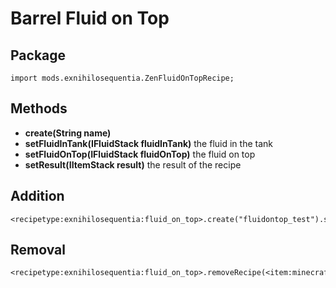 # Barrel Fluid on Top

## Package
`import mods.exnihilosequentia.ZenFluidOnTopRecipe;`

## Methods
- **create(String name)** 
- **setFluidInTank(IFluidStack fluidInTank)** the fluid in the tank
- **setFluidOnTop(IFluidStack fluidOnTop)** the fluid on top
- **setResult(IItemStack result)** the result of the recipe


## Addition

```zenscript
<recipetype:exnihilosequentia:fluid_on_top>.create("fluidontop_test").setFluidInTank(<fluid:minecraft:lava>).setFluidOnTop(<fluid:minecraft:water>).setResult(<item:minecraft:netherrack>);
```

## Removal

```zenscript
<recipetype:exnihilosequentia:fluid_on_top>.removeRecipe(<item:minecraft:obsidian>);
```
